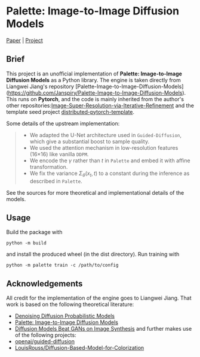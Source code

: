 # Palette: Image-to-Image Diffusion Models

[Paper](https://arxiv.org/pdf/2111.05826.pdf ) |  [Project](https://iterative-refinement.github.io/palette/ )

## Brief

This project is an unofficial implementation of **Palette: Image-to-Image Diffusion Models** as a Python library. The engine is taken directly from Liangwei Jiang's repository [Palette-Image-to-Image-Diffusion-Models] (https://github.com/Janspiry/Palette-Image-to-Image-Diffusion-Models). This runs on **Pytorch**, and the code is mainly inherited from the author's other repositories:[Image-Super-Resolution-via-Iterative-Refinement](https://github.com/Janspiry/Image-Super-Resolution-via-Iterative-Refinement) and the template seed project [distributed-pytorch-template](https://github.com/Janspiry/distributed-pytorch-template).

Some details of the upstream implementation:

> - We adapted the U-Net architecture used in  `Guided-Diffusion`, which give a substantial boost to sample quality.
> - We used the attention mechanism in low-resolution features (16×16) like vanilla `DDPM`.
> - We encode the $\gamma$ rather than $t$ in `Palette` and embed it with affine transformation.
> - We fix the variance $Σ_\theta(x_t, t)$ to a constant during the inference as described in `Palette`.

See the sources for more theoretical and implementational details of the models.

## Usage

Build the package with
```shell
python -m build
```
and install the produced wheel (in the dist directory).
Run training with
```shell
python -m palette train -c /path/to/config
```


## Acknowledgements
All credit for the implementation of the engine goes to Liangwei Jiang. That work is based on the following theoretical literature:
- [Denoising Diffusion Probabilistic Models](https://arxiv.org/pdf/2006.11239.pdf)
- [Palette: Image-to-Image Diffusion Models](https://arxiv.org/pdf/2111.05826.pdf)
- [Diffusion Models Beat GANs on Image Synthesis](https://arxiv.org/abs/2105.05233)
and further makes use of the following projects:
- [openai/guided-diffusion](https://github.com/openai/guided-diffusion)
- [LouisRouss/Diffusion-Based-Model-for-Colorization](https://github.com/LouisRouss/Diffusion-Based-Model-for-Colorization)
